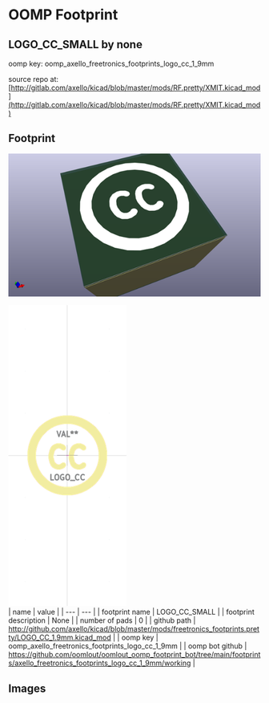 # OOMP Footprint  
## LOGO_CC_SMALL  by none  
  
oomp key: oomp_axello_freetronics_footprints_logo_cc_1_9mm  
  
source repo at: [http://gitlab.com/axello/kicad/blob/master/mods/RF.pretty/XMIT.kicad_mod](http://gitlab.com/axello/kicad/blob/master/mods/RF.pretty/XMIT.kicad_mod)  
## Footprint  
  
[![working_kicad_pcb_3d.png](working_kicad_pcb_3d_600.png)](working_kicad_pcb_3d.png)  
  
[![working.png](working_600.png)](working.png)  
| name | value | 
| --- | --- | 
| footprint name | LOGO_CC_SMALL | 
| footprint description | None | 
| number of pads | 0 | 
| github path | http://github.com/axello/kicad/blob/master/mods/freetronics_footprints.pretty/LOGO_CC_1.9mm.kicad_mod | 
| oomp key | oomp_axello_freetronics_footprints_logo_cc_1_9mm | 
| oomp bot github | https://github.com/oomlout/oomlout_oomp_footprint_bot/tree/main/footprints/axello_freetronics_footprints_logo_cc_1_9mm/working | 
## Images  
